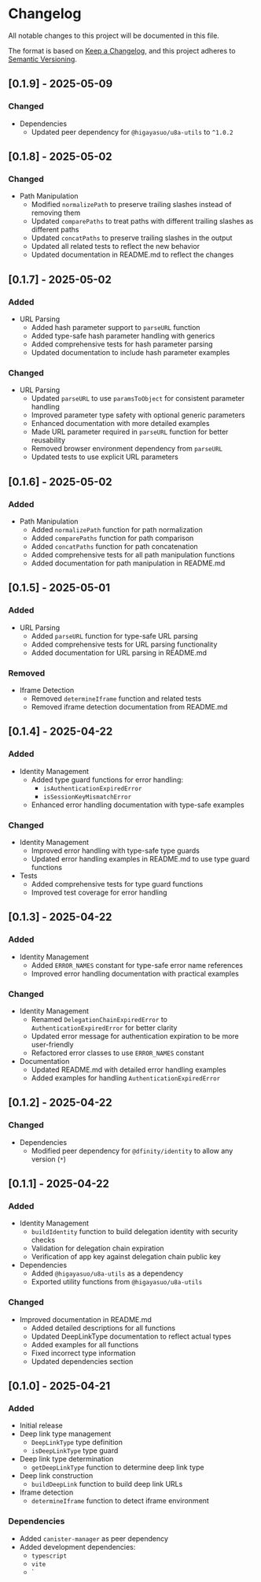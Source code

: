 # Changelog

All notable changes to this project will be documented in this file.

The format is based on [Keep a Changelog](https://keepachangelog.com/en/1.0.0/),
and this project adheres to [Semantic Versioning](https://semver.org/spec/v2.0.0.html).

## [0.1.9] - 2025-05-09

### Changed
- Dependencies
  - Updated peer dependency for `@higayasuo/u8a-utils` to `^1.0.2`

## [0.1.8] - 2025-05-02

### Changed
- Path Manipulation
  - Modified `normalizePath` to preserve trailing slashes instead of removing them
  - Updated `comparePaths` to treat paths with different trailing slashes as different paths
  - Updated `concatPaths` to preserve trailing slashes in the output
  - Updated all related tests to reflect the new behavior
  - Updated documentation in README.md to reflect the changes

## [0.1.7] - 2025-05-02

### Added
- URL Parsing
  - Added hash parameter support to `parseURL` function
  - Added type-safe hash parameter handling with generics
  - Added comprehensive tests for hash parameter parsing
  - Updated documentation to include hash parameter examples

### Changed
- URL Parsing
  - Updated `parseURL` to use `paramsToObject` for consistent parameter handling
  - Improved parameter type safety with optional generic parameters
  - Enhanced documentation with more detailed examples
  - Made URL parameter required in `parseURL` function for better reusability
  - Removed browser environment dependency from `parseURL`
  - Updated tests to use explicit URL parameters

## [0.1.6] - 2025-05-02

### Added
- Path Manipulation
  - Added `normalizePath` function for path normalization
  - Added `comparePaths` function for path comparison
  - Added `concatPaths` function for path concatenation
  - Added comprehensive tests for all path manipulation functions
  - Added documentation for path manipulation in README.md

## [0.1.5] - 2025-05-01

### Added
- URL Parsing
  - Added `parseURL` function for type-safe URL parsing
  - Added comprehensive tests for URL parsing functionality
  - Added documentation for URL parsing in README.md

### Removed
- Iframe Detection
  - Removed `determineIframe` function and related tests
  - Removed iframe detection documentation from README.md

## [0.1.4] - 2025-04-22

### Added
- Identity Management
  - Added type guard functions for error handling:
    - `isAuthenticationExpiredError`
    - `isSessionKeyMismatchError`
  - Enhanced error handling documentation with type-safe examples

### Changed
- Identity Management
  - Improved error handling with type-safe type guards
  - Updated error handling examples in README.md to use type guard functions
- Tests
  - Added comprehensive tests for type guard functions
  - Improved test coverage for error handling

## [0.1.3] - 2025-04-22

### Added
- Identity Management
  - Added `ERROR_NAMES` constant for type-safe error name references
  - Improved error handling documentation with practical examples

### Changed
- Identity Management
  - Renamed `DelegationChainExpiredError` to `AuthenticationExpiredError` for better clarity
  - Updated error message for authentication expiration to be more user-friendly
  - Refactored error classes to use `ERROR_NAMES` constant
- Documentation
  - Updated README.md with detailed error handling examples
  - Added examples for handling `AuthenticationExpiredError`

## [0.1.2] - 2025-04-22

### Changed
- Dependencies
  - Modified peer dependency for `@dfinity/identity` to allow any version (`*`)

## [0.1.1] - 2025-04-22

### Added
- Identity Management
  - `buildIdentity` function to build delegation identity with security checks
  - Validation for delegation chain expiration
  - Verification of app key against delegation chain public key
- Dependencies
  - Added `@higayasuo/u8a-utils` as a dependency
  - Exported utility functions from `@higayasuo/u8a-utils`

### Changed
- Improved documentation in README.md
  - Added detailed descriptions for all functions
  - Updated DeepLinkType documentation to reflect actual types
  - Added examples for all functions
  - Fixed incorrect type information
  - Updated dependencies section

## [0.1.0] - 2025-04-21

### Added
- Initial release
- Deep link type management
  - `DeepLinkType` type definition
  - `isDeepLinkType` type guard
- Deep link type determination
  - `getDeepLinkType` function to determine deep link type
- Deep link construction
  - `buildDeepLink` function to build deep link URLs
- Iframe detection
  - `determineIframe` function to detect iframe environment

### Dependencies
- Added `canister-manager` as peer dependency
- Added development dependencies:
  - `typescript`
  - `vite`
  - `